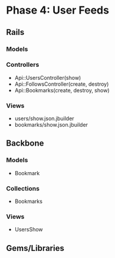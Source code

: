 # Phase 4: User Feeds

## Rails
### Models

### Controllers
* Api::UsersController(show)
* Api::FollowsController(create, destroy)
* Api::Bookmarks(create, destroy, show)

### Views
* users/show.json.jbuilder
* bookmarks/show.json.jbuilder

## Backbone
### Models
* Bookmark

### Collections
* Bookmarks

### Views
* UsersShow

## Gems/Libraries
